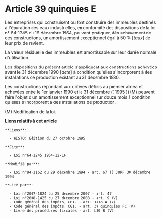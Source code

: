 # Article 39 quinquies E

Les entreprises qui construisent ou font construire des immeubles destinés à l'épuration des eaux industrielles, en
conformité des dispositions de la loi n° 64-1245 du 16 décembre 1964, peuvent pratiquer, dès achèvement de ces constructions,
un amortissement exceptionnel égal à 50 % [*taux*] de leur prix de revient.

La valeur résiduelle des immeubles est amortissable sur leur durée normale d'utilisation.

Les dispositions du présent article s'appliquent aux constructions achevées avant le 31 décembre 1990 [*date*] à condition
qu'elles s'incorporent à des installations de production existant au 31 décembre 1980.

Les constructions répondant aux critères définis au premier alinéa et achevées entre le 1er janvier 1990 et le 31 décembre
(( 1995 )) (M) peuvent faire l'objet d'un amortissement exceptionnel sur douze mois à condition qu'elles s'incorporent à des
installations de production.

(M) Modification de la loi.

**Liens relatifs à cet article**

	**Liens**:

	  - HISTO: Edition du 27 octobre 1995

	**Cite**:

	  - Loi n°64-1245 1964-12-16

	**Modifié par**:

	  - Loi n°94-1162 du 29 décembre 1994 - art. 67 () JORF 30 décembre 1994

	**Cité par**:

	  - Loi n°2007-1824 du 25 décembre 2007 - art. 47
	  - Loi n°2008-1425 du 27 décembre 2008 - art. 9 (V)
	  - Code général des impôts, CGI. - art. 1518 A (V)
	  - Code général des impôts, CGI. - art. 39 quinquies FC (V)
	  - Livre des procédures fiscales - art. L80 B (V)
